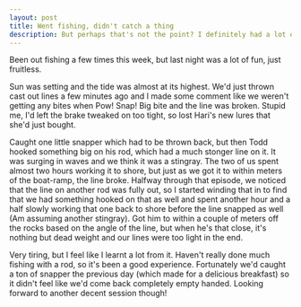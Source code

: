 ```yaml
---
layout: post
title: Went fishing, didn't catch a thing
description: But perhaps that's not the point? I definitely had a lot of fun
---
```

Been out fishing a few times this week, but last night was a lot of fun, just fruitless.

Sun was setting and the tide was almost at its highest. We'd just thrown cast out lines a few minutes ago and I made some comment like we weren't getting any bites when Pow! Snap! Big bite and the line was broken. Stupid me, I'd left the brake tweaked on too tight, so lost Hari's new lures that she'd just bought.

Caught one little snapper which had to be thrown back, but then Todd hooked something big on his rod, which had a much stonger line on it. It was surging in waves and we think it was a stingray. The two of us spent almost two hours working it to shore, but just as we got it to within meters of the boat-ramp, the line broke. Halfway through that episode, we noticed that the line on another rod was fully out, so I started winding that in to find that we had something hooked on that as well and spent another hour and a half slowly working that one back to shore before the line snapped as well (Am assuming another stingray). Got him to within a couple of meters off the rocks based on the angle of the line, but when he's that close, it's nothing but dead weight and our lines were too light in the end.

Very tiring, but I feel like I learnt a lot from it. Haven't really done much fishing with a rod, so it's been a good experience. Fortunately we'd caught a ton of snapper the previous day (which made for a delicious breakfast) so it didn't feel like we'd come back completely empty handed. Looking forward to another decent session though!
